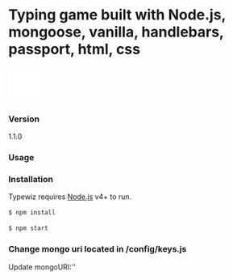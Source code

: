 # Typing game built with Node.js, mongoose, vanilla, handlebars, passport, html, css

![](./public/gfx/github.png)

### Version
1.1.0

### Usage


### Installation

Typewiz requires [Node.js](https://nodejs.org/) v4+ to run.

```sh
$ npm install
```

```sh
$ npm start
```

### Change mongo uri located in /config/keys.js 
Update mongoURI:''
